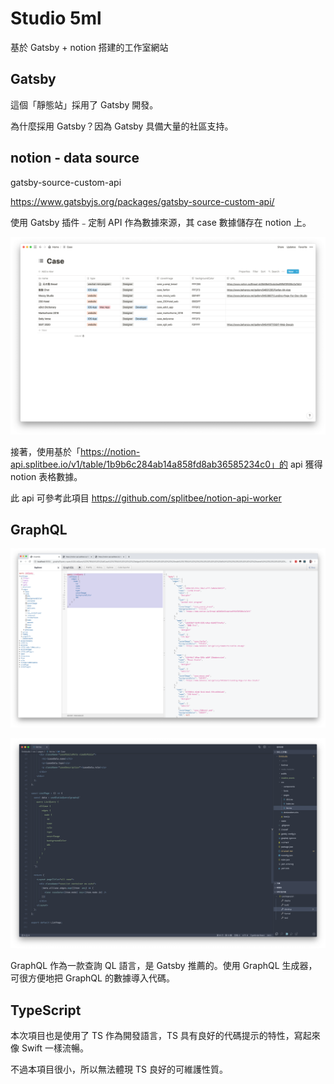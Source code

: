 # Studio 5ml

基於 Gatsby + notion 搭建的工作室網站



## Gatsby

這個「靜態站」採用了 Gatsby 開發。

為什麼採用 Gatsby？因為 Gatsby 具備大量的社區支持。



## notion - data source

gatsby-source-custom-api

https://www.gatsbyjs.org/packages/gatsby-source-custom-api/



使用 Gatsby 插件﹣定制 API 作為數據來源，其 case 數據儲存在 notion 上。

![notion view](./readme_assets/screen_01.png)

接著，使用基於「https://notion-api.splitbee.io/v1/table/1b9b6c284ab14a858fd8ab36585234c0」的 api 獲得 notion 表格數據。

此 api 可參考此項目 https://github.com/splitbee/notion-api-worker



## GraphQL

![GraphQL view](./readme_assets/screen_02.png)

![VS Code view](./readme_assets/screen_03.png)

GraphQL 作為一款查詢 QL 語言，是 Gatsby 推薦的。使用 GraphQL 生成器，可很方便地把 GraphQL 的數據導入代碼。



## TypeScript

本次項目也是使用了 TS 作為開發語言，TS 具有良好的代碼提示的特性，寫起來像 Swift 一樣流暢。

不過本項目很小，所以無法體現 TS 良好的可維護性質。

